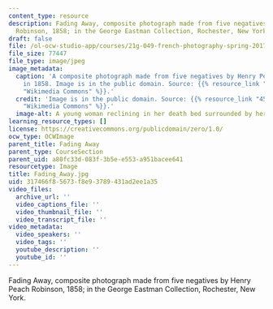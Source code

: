 ```yaml
---
content_type: resource
description: Fading Away, composite photograph made from five negatives by Henry Peach
  Robinson, 1858; in the George Eastman Collection, Rochester, New York.
draft: false
file: /ol-ocw-studio-app/courses/21g-049-french-photography-spring-2017/317466f85673f8e93789431ad2ee1a35_Fading_Away.jpg
file_size: 77447
file_type: image/jpeg
image_metadata:
  caption: 'A composite photograph made from five negatives by Henry Peach Robinson
    in 1858. Image is in the public domain. Source: {{% resource_link "451efc73-53cb-499c-887a-f766e3e5f7d2"
    "Wikimedia Commons" %}}.'
  credit: 'Image is in the public domain. Source: {{% resource_link "451efc73-53cb-499c-887a-f766e3e5f7d2"
    "Wikimedia Commons" %}}.'
  image-alt: A young woman reclining in her death bed surrounded by her family.
learning_resource_types: []
license: https://creativecommons.org/publicdomain/zero/1.0/
ocw_type: OCWImage
parent_title: Fading Away
parent_type: CourseSection
parent_uid: a80fc33d-083f-3b5e-e553-a951bacee641
resourcetype: Image
title: Fading_Away.jpg
uid: 317466f8-5673-f8e9-3789-431ad2ee1a35
video_files:
  archive_url: ''
  video_captions_file: ''
  video_thumbnail_file: ''
  video_transcript_file: ''
video_metadata:
  video_speakers: ''
  video_tags: ''
  youtube_description: ''
  youtube_id: ''
---
```

Fading Away, composite photograph made from five negatives by Henry Peach Robinson, 1858; in the George Eastman Collection, Rochester, New York.